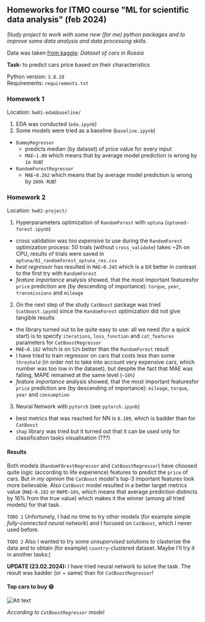 ## Homeworks for ITMO course "ML for scientific data analysis" (feb 2024)

_Study project to work with some new (for me) python packages and to improve some data analysis and data processing skills._

Data was taken [from kaggle](https://www.kaggle.com/datasets/beaver68/cars-dataset-in-russia): _Dataset of cars in Russia_

**Task:** to predict cars price based on their characteristics

Python version: `3.8.10`\
Requirements: `requirements.txt`

### Homework 1

Location: `hw01-eda&baseline/`

1. EDA was conducted (`eda.ipynb`)
2. Some models were tried as a baseline (`baseline.ipynb`)
  - `DummyRegressor`
    - predicts median (by dataset) of price value for every input
    - `MAE~1.00` which means that by average model prediction is wrong by `1m RUB`! 
  - `RandomForestRegressor`
    - `MAE~0.262` which means that by average model prediction is wrong by `260k RUB`!</li>

### Homework 2

Location: `hw02-project/`

1. Hyperparameters optimization of `RandomForest` with `optuna` (`optuned-forest.ipynb`)
  - cross validation was too _expensive_ to use during the `RandomForest` optimization process: 50 trials (without `cross_validate`) takes ~2h on CPU, results of trials were saved in `optuna/01_randomforest_optuna_res.csv`
  - _best regressor_ has resulted in `MAE~0.245` which is a bit better in contrast to the first try with `RandomForest`
  - _feature importance_ analysis showed, that the most important featuresfor `price` prediction are (by descending of importance): `torque`, `year`, `transmissions` and `mileage`
2. On the next step of the study `CatBoost` package was tried (`catboost.ipynb`) since the `RandomForest` optimization did not give tangible results
  - the library turned out to be quite easy to use: all we need (for a quick start) is to specify `iterations`, `loss_function` and `cat_features` parameters for `CatBoostRegressor`
  - `MAE~0.182` which is on `52%` better than the `RandomForest` result
  - I have tried to train regressor on cars that costs less than some `threshold` (in order not to take into account very expensive cars, which number was too low in the dataset), but despite the fact that MAE was falling, MAPE remained at the same level (`~16%`)
  - _feature importance_ analysis showed, that the most important featuresfor `price` prediction are (by descending of importance): `mileage`, `torque`, `year` and `consumption`
3. Neural Network with `pytorch` (see `pytorch.ipynb`)
  - best metrics that was reached for NN is `0.189`, which is badder than for `CatBoost`
  - `shap` library was tried but it turned out that it can be used only for classification tasks visualisation (???)

#### Results

Both models (`RandomFOrestRegressor` and `CatBoostRegressor`) have choosed quite logic (according to life experience) features to predict the `price` of cars. But _in my opinion_ the `CatBoost` model's top-3 important features look more believable. Also `CatBoost` model resulted in a better target metrics value (`MAE~0.182` or `MAPE~16%`, which means that average prediction distincts by 16% from the true value) which makes it the winner (among all tried models) for that task.

`TODO 1` Unfortunely, I had no time to try other models (for example simple _fully-connected neural network_) and I focused on `CatBoost`, which I never used before.

`TODO 2` Also I wanted to try some _unsupervised_ solutions to clasterise the data and to obtain (for example) `country`-clustered dataset. Maybe I'll try it in another tasks:)

**UPDATE (23.02.2024):** I have tried neural network to solve the task. The result was badder (or ~ same) than for `CatBoostRegressor`!

#### Top cars to buy :laughing:

<img
  src="/hw02-project/top_cars/top_cars_catboost.png"
  alt="Alt text"
  title="top_cars_catboost"
  style="display: inline-block; margin: 0 auto; max-width: 500px">

_According to `CatBoostRegressor` model_

